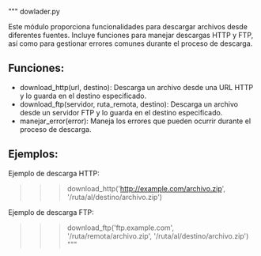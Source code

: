 """
dowlader.py

Este módulo proporciona funcionalidades para descargar archivos desde diferentes fuentes.
Incluye funciones para manejar descargas HTTP y FTP, así como para gestionar errores comunes
durante el proceso de descarga.

Funciones:
----------
- download_http(url, destino): Descarga un archivo desde una URL HTTP y lo guarda en el destino especificado.
- download_ftp(servidor, ruta_remota, destino): Descarga un archivo desde un servidor FTP y lo guarda en el destino especificado.
- manejar_error(error): Maneja los errores que pueden ocurrir durante el proceso de descarga.

Ejemplos:
---------
Ejemplo de descarga HTTP:
>>> download_http('http://example.com/archivo.zip', '/ruta/al/destino/archivo.zip')

Ejemplo de descarga FTP:
>>> download_ftp('ftp.example.com', '/ruta/remota/archivo.zip', '/ruta/al/destino/archivo.zip')
"""
